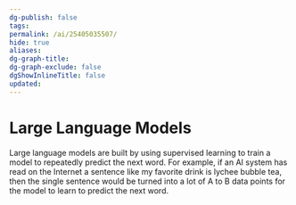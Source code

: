 ```yaml
---
dg-publish: false
tags: 
permalink: /ai/25405035507/
hide: true
aliases: 
dg-graph-title: 
dg-graph-exclude: false
dgShowInlineTitle: false
updated:
---
```

# Large Language Models
Large language models are built by using supervised learning to train a model to repeatedly predict the next word. For example, if an AI system has read on the Internet a sentence like my favorite drink is lychee bubble tea, then the single sentence would be turned into a lot of A to B data points for the model to learn to predict the next word.

